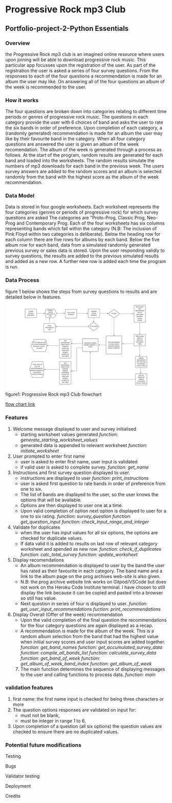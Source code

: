 # Progressive Rock mp3 Club
## Portfolio-project-2-Python Essentials

### Overview
the Progressive Rock mp3 club is an imagined online resource where users upon joining will be able to download progressive rock music. This particular app focusses upon the registration of the user. As part of the registration the user is asked a series of four survey questions. From the responses to each of the four questions a recommendation is made for an album the user may like. On answering all of the four questions an album of the week is recommended to the user.

### How it works
The four questions are broken down into categories relating to different time periods or genres of progressive rock music. The questions in each category provide the user with 6 choices of band and asks the user to rate the six bands in order of preference. Upon completion of each category, a (randomly generated) recommendation is made for an album the user may like by their favourite band in the category. When all four category questions are answered the user is given an album of the week recomendation. The album of the week is generated through a process as follows. At the start of the program, random results are generated for each band and loaded into the worksheets. The random results simulate the numbers of mp3 downloads for each band in the previous week. The users survey answers are added to the random scores and an album is selected randomly from the band with the highest score as the album of the week recommendation.

### Data Model
Data is stored in four google worksheets. Each worksheet represents the four categories (genres or periods of progressive rock) for which survey questions are asked The categories are "Proto-Prog, Classic Prog, Neo-Prog and Contemporary Prog.
Each of the four worksheets has six columns representing bands which fall within the category (N.B: The inclusion of Pink Floyd within two categories is deliberate). Below the heading row for each column there are five rows for albums by each band. Below the five album row for each band, data from a simulated randomly generated previous survey or sales data is stored. Upon the user responding validly to survey questions, the results are added to the previous simulated results and added as a new row. A further new row is added each time the program is run.

### Data Process

figure 1 below shows the steps from survey questions to results and are detailed below in features.
![Flowchart displaying process steps in progressive rock mp3 club app](progressive_rock_mp3_club_flowchart.png)
figure1: Progressive Rock mp3 Club flowchart

[flow chart link](https://lucid.app/lucidchart/745dce97-b375-477a-8206-305d663e8823/edit?beaconFlowId=CB530221E3E599B0&invitationId=inv_99fdfcce-3d1c-4598-b6cc-7f0c1f72693f&page=0_0#)

### Features

1. Welcome message displayed to user and survey initialised
    - starting worksheet values generated
        *function: generate_starting_worksheet_values*
    - generated data is appended to relevant worksheet
        *function: initiate_worksheet*
2. User prompted to enter first name
    - user is asked to enter first name, user input is validated
    - if valid user is asked to complete survey.
        *function: get_name*
3. Instructions and first survey question displayed to user.
    - instructions are displayed to user
        *function: print_instructions*
    - user is asked first question to rate bands in order of preference from one to six. 
    -   The list of bands are displayed to the user, so the user knows the options that will be available. 
    -   Options are then displayed to user one at a time. 
    -   Upon valid completion of option next option is displayed to user for a one to six rating.
        *function: survey_question*
        *function: get_question_input*
        *function: check_input_range_and_integer*
4. Validate for duplicates
    - when the user has input values for all six options, the options are checked for duplicate values. 
    - If data valid it is added to results on last row of relevant category worksheet and apended as new row.
        *function: check_if_duplicates*
        *function: calc_total_survey*
        *function: update_worksheet*
5. Display recomendations
    -   An album recommendation is displayed to user by the band the user has rated as their favourite in each category. The band name and a link to the album page on the prog archives web-site is also given. 
    - N.B: the prog archive website link works on Gitpod/VSCode but does not work on the Heroku Code Institute terminal. I have chosen to still display the link because it can be copied and pasted into a browser so still has value.
    - Next question in series of four is displayed to user.
        *function: get_user_input_recommendations*
        *fuction: print_recommendations*
6. Display Overall (Offer of the week) recommendation
    - Upon the valid completion of the final question the recommendations for the four category questions are again displayed as a recap. 
    - A recommendation is made for the album of the week. This is a random album selection from the band that had the highest value when initial survey scores and user input scores are added together.
        *function: get_band_names*
        *function: get_accumulated_survey_data*
        *function: compile_all_bands_list*
        *function: calculate_survey_data*
        *function: get_band_of_week*
        *function: get_album_of_week_band_index*
        *function: get_album_of_week*
    7. The main function determines the sequence of displaying messages to the user and calling functions to process data.
        *function: main*



### validation features
1. first name: the first name input is checked for being three characters or more
2. The question options responses are validated on input for:
    - must not be blank,
    - must be integer in range 1 to 6,
3. Upon completion of a question (all six options) the question values are checked to ensure there are no duplicated values.

### Potential future modifications

Testing

Bugs

Validator testing

Deployment

Credits




